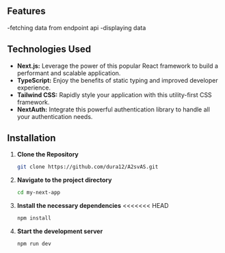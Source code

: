 

## Features
-fetching data from endpoint api
-displaying data

## Technologies Used

- **Next.js:** Leverage the power of this popular React framework to build a performant and scalable application.
- **TypeScript:** Enjoy the benefits of static typing and improved developer experience.
- **Tailwind CSS:** Rapidly style your application with this utility-first CSS framework.
- **NextAuth:** Integrate this powerful authentication library to handle all your authentication needs.

## Installation

1. **Clone the Repository**

    ```bash
    git clone https://github.com/dura12/A2svAS.git
    ```

2. **Navigate to the project directory**

    ```bash
    cd my-next-app
    ```

3. **Install the necessary dependencies**
<<<<<<< HEAD

    ```bash
    npm install
    ```

4. **Start the development server**

    ```bash
    npm run dev
    ```
